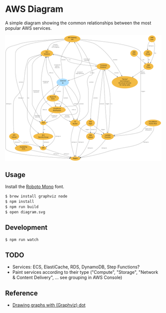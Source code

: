 # AWS Diagram

A simple diagram showing the common relationships between the most popular AWS services.

![The diagram](diagram.svg)

## Usage

Install the [Roboto Mono](https://fonts.google.com/specimen/Roboto+Mono) font.

```bash
$ brew install graphviz node
$ npm install
$ npm run build
$ open diagram.svg
```

## Development

```bash
$ npm run watch
```

## TODO

- Services: ECS, ElastiCache, RDS, DynamoDB, Step Functions?
- Paint services according to their type ("Compute", "Storage", "Network & Content Delivery", ... see grouping in AWS Console)

## Reference

- [Drawing graphs with (Graphviz) dot](https://graphviz.gitlab.io/_pages/pdf/dotguide.pdf)